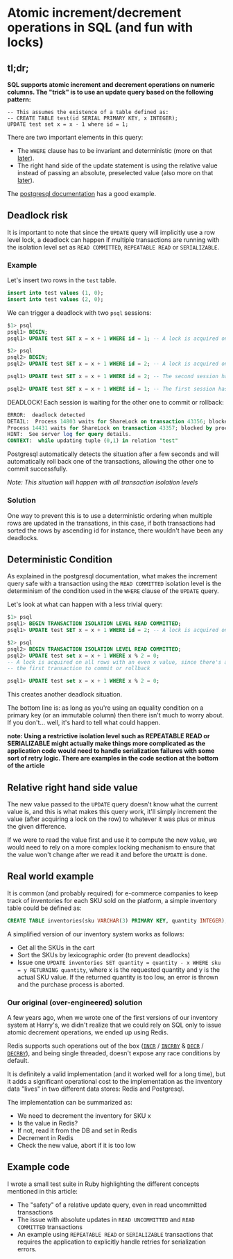 # Atomic increment/decrement operations in SQL (and fun with locks)

## tl;dr;
__SQL supports atomic increment and decrement operations on numeric columns. The "trick" is to use an update query based
on the following pattern:__

```
-- This assumes the existence of a table defined as:
-- CREATE TABLE test(id SERIAL PRIMARY KEY, x INTEGER);
UPDATE test set x = x - 1 where id = 1;
```

There are two important elements in this query:
- The `WHERE` clause has to be invariant and deterministic (more on that [later](#condition)).
- The right hand side of the update statement is using the relative value instead of passing an absolute, preselected
  value (also more on that [later](#rhs)).

The [postgresql documentation](https://www.postgresql.org/docs/9.6/static/transaction-iso.html#XACT-READ-COMMITTED) has
a good example.

## Deadlock risk

It is important to note that since the `UPDATE` query will implicitly use a row level lock, a deadlock can happen if
multiple transactions are running with the isolation level set as `READ COMMITTED`, `REPEATABLE READ` or `SERIALIZABLE`.

### Example

Let's insert two rows in the `test` table.

```sql
insert into test values (1, 0);
insert into test values (2, 0);
```

We can trigger a deadlock with two `psql` sessions:

```sql
$1> psql
psql1> BEGIN;
psql1> UPDATE test SET x = x + 1 WHERE id = 1; -- A lock is acquired on the row with id 1, no other transactions can update it
```

```sql
$2> psql
psql2> BEGIN;
psql2> UPDATE test SET x = x + 1 WHERE id = 2; -- A lock is acquired on the row with id 2, no other transactions can update it
```

```sql
psql1> UPDATE test SET x = x + 1 WHERE id = 2; -- The second session hasn't committed yet, this operation is now waiting
```

```sql
psql2> UPDATE test SET x = x + 1 WHERE id = 1; -- The first session hasn't committed yet, this operation is now waiting
```

DEADLOCK! Each session is waiting for the other one to commit or rollback:

```sql
ERROR:  deadlock detected
DETAIL:  Process 14803 waits for ShareLock on transaction 43356; blocked by process 14431.
Process 14431 waits for ShareLock on transaction 43357; blocked by process 14803.
HINT:  See server log for query details.
CONTEXT:  while updating tuple (0,1) in relation "test"
```

Postgresql automatically detects the situation after a few seconds and will automatically roll back one of the
transactions, allowing the other one to commit successfully.

_Note: This situation will happen with all transaction isolation levels_

### Solution

One way to prevent this is to use a deterministic ordering when multiple rows are updated in the transations, in this
case, if both transactions had sorted the rows by ascending id for instance, there wouldn't have been any deadlocks.

## <a id="condition"></a>Deterministic Condition

As explained in the postgresql documentation, what makes the increment query safe with a transaction using the `READ
COMMITTED` isolation level is the determinism of the condition used in the `WHERE` clause of the `UPDATE` query.

Let's look at what can happen with a less trivial query:

```sql
$1> psql
psql1> BEGIN TRANSACTION ISOLATION LEVEL READ COMMITTED;
psql1> UPDATE test SET x = x + 1 WHERE id = 2; -- A lock is acquired on the row with id 2, no other transaction can update it
```

```sql
$2> psql
psql2> BEGIN TRANSACTION ISOLATION LEVEL READ COMMITTED;
psql2> UPDATE test set x = x + 1 WHERE x % 2 = 0;
-- A lock is acquired on all rows with an even x value, since there's a lock on the row with id 2, this query waits for
-- the first transaction to commit or rollback
```

```sql
psql1> UPDATE test set x = x + 1 WHERE x % 2 = 0;
```

This creates another deadlock situation.

The bottom line is: as long as you're using an equality condition on a primary key (or an immutable column) then there
isn't much to worry about. If you don't... well, it's hard to tell what could happen.

__note: Using a restrictive isolation level such as REPEATABLE READ or SERIALIZABLE might actually make things more
complicated as the application code would need to handle serialization failures with some sort of retry logic. There are
examples in the code section at the bottom of the article__

## <a id="rhs"></a>Relative right hand side value

The new value passed to the `UPDATE` query doesn't know what the current value is, and this is what makes this query
work, it'll simply increment the value (after acquiring a lock on the row) to whatever it was plus or minus the given
difference.

If we were to read the value first and use it to compute the new value, we would need to rely on a more complex locking
mechanism to ensure that the value won't change after we read it and before the `UPDATE` is done.

## Real world example

It is common (and probably required) for e-commerce companies to keep track of inventories for each SKU sold on the
platform, a simple inventory table could be defined as:

```sql
CREATE TABLE inventories(sku VARCHAR(3) PRIMARY KEY, quantity INTEGER);
```

A simplified version of our inventory system works as follows:

- Get all the SKUs in the cart
- Sort the SKUs by lexicographic order (to prevent deadlocks)
- Issue one `UPDATE inventories SET quantity = quantity - x WHERE sku = y RETURNING quantity`, where x is the requested
  quantity and y is the actual SKU value. If the returned quantity is too low, an error is thrown and the purchase
  process is aborted.

### Our original (over-engineered) solution

A few years ago, when we wrote one of the first versions of our inventory system at Harry's, we didn't realize that we
could rely on SQL only to issue atomic decrement operations, we ended up using Redis.

Redis supports such operations out of the box ([`INCR`](https://redis.io/commands/incr)
/ [`INCRBY`](https://redis.io/commands/incrby) & [`DECR`](https://redis.io/commands/decr)
/ [`DECRBY`](https://redis.io/commands/decrby)), and being single threaded, doesn't expose any race conditions by
default.

It is definitely a valid implementation (and it worked well for a long time), but it adds a significant operational cost
to the implementation as the inventory data "lives" in two different data stores: Redis and Postgresql.

The implementation can be summarized as:

- We need to decrement the inventory for SKU x
- Is the value in Redis?
- If not, read it from the DB and set in Redis
- Decrement in Redis
- Check the new value, abort if it is too low

## Example code

I wrote a small test suite in Ruby highlighting the different concepts mentioned in this article:

- The "safety" of a relative update query, even in read uncommitted transactions
- The issue with absolute updates in `READ UNCOMMITTED` and `READ COMMITTED` transactions
- An example using `REPEATABLE READ` or `SERIALIZABLE` transactions that requires the application to explicitly handle
  retries for serialization errors.
